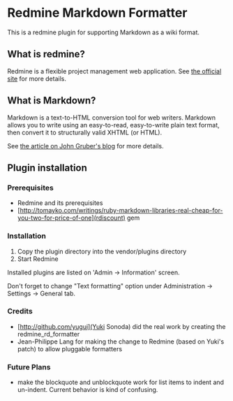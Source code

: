 Redmine Markdown Formatter
==========================

This is a redmine plugin for supporting Markdown as a wiki format.

What is redmine?
----------------

Redmine is a flexible project management web application.
See [the official site](http://www.redmine.org) for more details.


What is Markdown?
-----------------

Markdown is a text-to-HTML conversion tool for web writers. Markdown allows
you to write using an easy-to-read, easy-to-write plain text format, then
convert it to structurally valid XHTML (or HTML).

See [the article on John Gruber's blog](http://daringfireball.net/projects/markdown/)
for more details.


Plugin installation
-------------------

### Prerequisites

* Redmine and its prerequisites
*  [http://tomayko.com/writings/ruby-markdown-libraries-real-cheap-for-you-two-for-price-of-one](rdiscount) gem

### Installation

1. Copy the plugin directory into the vendor/plugins directory
2. Start Redmine

Installed plugins are listed on 'Admin -> Information' screen.

Don't forget to change "Text formatting" option under
Administration -> Settings -> General tab.

### Credits
* [http://github.com/yugui](Yuki Sonoda) did the real work by creating the
  redmine_rd_formatter
* Jean-Philippe Lang for making the change to Redmine (based on Yuki's patch) to
  allow pluggable formatters

### Future Plans
* make the blockquote and unblockquote work for list items to indent
  and un-indent.  Current behavior is kind of confusing.
